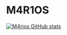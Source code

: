 # M4R1OS

[![M4rios GitHub stats](https://github-readme-stats.vercel.app/api?username=M4riosDev)](https://github.com/M4riosDev/github-readme-stats)
